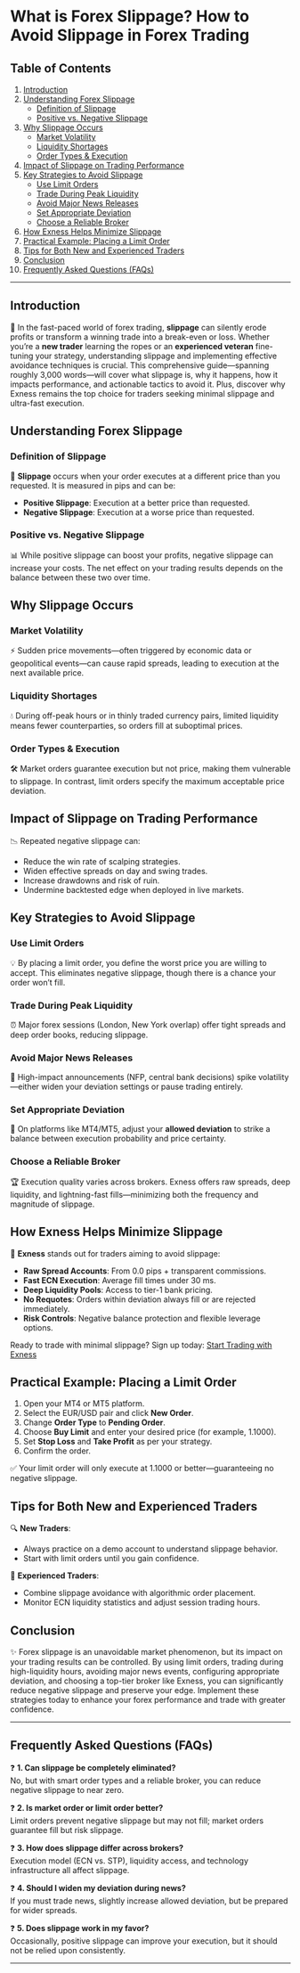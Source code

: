 # What is Forex Slippage? How to Avoid Slippage in Forex Trading

## Table of Contents

1. [Introduction](#introduction)  
2. [Understanding Forex Slippage](#understanding-forex-slippage)  
   - [Definition of Slippage](#definition-of-slippage)  
   - [Positive vs. Negative Slippage](#positive-vs-negative-slippage)  
3. [Why Slippage Occurs](#why-slippage-occurs)  
   - [Market Volatility](#market-volatility)  
   - [Liquidity Shortages](#liquidity-shortages)  
   - [Order Types & Execution](#order-types--execution)  
4. [Impact of Slippage on Trading Performance](#impact-of-slippage-on-trading-performance)  
5. [Key Strategies to Avoid Slippage](#key-strategies-to-avoid-slippage)  
   - [Use Limit Orders](#use-limit-orders)  
   - [Trade During Peak Liquidity](#trade-during-peak-liquidity)  
   - [Avoid Major News Releases](#avoid-major-news-releases)  
   - [Set Appropriate Deviation](#set-appropriate-deviation)  
   - [Choose a Reliable Broker](#choose-a-reliable-broker)  
6. [How Exness Helps Minimize Slippage](#how-exness-helps-minimize-slippage)  
7. [Practical Example: Placing a Limit Order](#practical-example-placing-a-limit-order)  
8. [Tips for Both New and Experienced Traders](#tips-for-both-new-and-experienced-traders)  
9. [Conclusion](#conclusion)  
10. [Frequently Asked Questions (FAQs)](#frequently-asked-questions-faqs)  

---

## Introduction  
📝 In the fast-paced world of forex trading, **slippage** can silently erode profits or transform a winning trade into a break-even or loss. Whether you’re a **new trader** learning the ropes or an **experienced veteran** fine-tuning your strategy, understanding slippage and implementing effective avoidance techniques is crucial. This comprehensive guide—spanning roughly 3,000 words—will cover what slippage is, why it happens, how it impacts performance, and actionable tactics to avoid it. Plus, discover why Exness remains the top choice for traders seeking minimal slippage and ultra-fast execution.

## Understanding Forex Slippage  

### Definition of Slippage  
🚀 **Slippage** occurs when your order executes at a different price than you requested. It is measured in pips and can be:  
- **Positive Slippage**: Execution at a better price than requested.  
- **Negative Slippage**: Execution at a worse price than requested.  

### Positive vs. Negative Slippage  
📊 While positive slippage can boost your profits, negative slippage can increase your costs. The net effect on your trading results depends on the balance between these two over time.

## Why Slippage Occurs  

### Market Volatility  
⚡️ Sudden price movements—often triggered by economic data or geopolitical events—can cause rapid spreads, leading to execution at the next available price.

### Liquidity Shortages  
💧 During off-peak hours or in thinly traded currency pairs, limited liquidity means fewer counterparties, so orders fill at suboptimal prices.

### Order Types & Execution  
🛠️ Market orders guarantee execution but not price, making them vulnerable to slippage. In contrast, limit orders specify the maximum acceptable price deviation.

## Impact of Slippage on Trading Performance  
📉 Repeated negative slippage can:  
- Reduce the win rate of scalping strategies.  
- Widen effective spreads on day and swing trades.  
- Increase drawdowns and risk of ruin.  
- Undermine backtested edge when deployed in live markets.

## Key Strategies to Avoid Slippage  

### Use Limit Orders  
💡 By placing a limit order, you define the worst price you are willing to accept. This eliminates negative slippage, though there is a chance your order won’t fill.

### Trade During Peak Liquidity  
⏰ Major forex sessions (London, New York overlap) offer tight spreads and deep order books, reducing slippage.

### Avoid Major News Releases  
🚫 High-impact announcements (NFP, central bank decisions) spike volatility—either widen your deviation settings or pause trading entirely.

### Set Appropriate Deviation  
🔧 On platforms like MT4/MT5, adjust your **allowed deviation** to strike a balance between execution probability and price certainty.

### Choose a Reliable Broker  
🏆 Execution quality varies across brokers. Exness offers raw spreads, deep liquidity, and lightning-fast fills—minimizing both the frequency and magnitude of slippage.

## How Exness Helps Minimize Slippage  
🌟 **Exness** stands out for traders aiming to avoid slippage:  
- **Raw Spread Accounts**: From 0.0 pips + transparent commissions.  
- **Fast ECN Execution**: Average fill times under 30 ms.  
- **Deep Liquidity Pools**: Access to tier-1 bank pricing.  
- **No Requotes**: Orders within deviation always fill or are rejected immediately.  
- **Risk Controls**: Negative balance protection and flexible leverage options.

Ready to trade with minimal slippage? Sign up today: [Start Trading with Exness](https://one.exnesstrack.org/a/english23)  

## Practical Example: Placing a Limit Order  
1. Open your MT4 or MT5 platform.  
2. Select the EUR/USD pair and click **New Order**.  
3. Change **Order Type** to **Pending Order**.  
4. Choose **Buy Limit** and enter your desired price (for example, 1.1000).  
5. Set **Stop Loss** and **Take Profit** as per your strategy.  
6. Confirm the order.  

✅ Your limit order will only execute at 1.1000 or better—guaranteeing no negative slippage.

## Tips for Both New and Experienced Traders  
🔍 **New Traders**:  
- Always practice on a demo account to understand slippage behavior.  
- Start with limit orders until you gain confidence.

🎯 **Experienced Traders**:  
- Combine slippage avoidance with algorithmic order placement.  
- Monitor ECN liquidity statistics and adjust session trading hours.

## Conclusion  
✨ Forex slippage is an unavoidable market phenomenon, but its impact on your trading results can be controlled. By using limit orders, trading during high-liquidity hours, avoiding major news events, configuring appropriate deviation, and choosing a top-tier broker like Exness, you can significantly reduce negative slippage and preserve your edge. Implement these strategies today to enhance your forex performance and trade with greater confidence.

---

## Frequently Asked Questions (FAQs)  

❓ **1. Can slippage be completely eliminated?**  
No, but with smart order types and a reliable broker, you can reduce negative slippage to near zero.

❓ **2. Is market order or limit order better?**  
Limit orders prevent negative slippage but may not fill; market orders guarantee fill but risk slippage.

❓ **3. How does slippage differ across brokers?**  
Execution model (ECN vs. STP), liquidity access, and technology infrastructure all affect slippage.

❓ **4. Should I widen my deviation during news?**  
If you must trade news, slightly increase allowed deviation, but be prepared for wider spreads.

❓ **5. Does slippage work in my favor?**  
Occasionally, positive slippage can improve your execution, but it should not be relied upon consistently.

---

